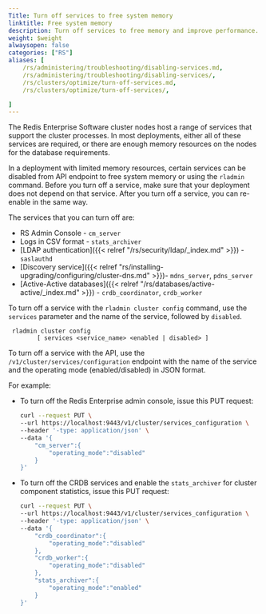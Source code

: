 ```yaml
---
Title: Turn off services to free system memory
linktitle: Free system memory
description: Turn off services to free memory and improve performance. 
weight: $weight
alwaysopen: false
categories: ["RS"]
aliases: [
    /rs/administering/troubleshooting/disabling-services.md,
    /rs/administering/troubleshooting/disabling-services/,
    /rs/clusters/optimize/turn-off-services.md,
    /rs/clusters/optimize/turn-off-services/,

]
---
```

The Redis Enterprise Software cluster nodes host a range of services that support the cluster processes.
In most deployments, either all of these services are required,
or there are enough memory resources on the nodes for the database requirements.

In a deployment with limited memory resources, certain services can be disabled from API endpoint to free system memory or using the `rladmin` command.
Before you turn off a service, make sure that your deployment does not depend on that service.
After you turn off a service, you can re-enable in the same way.

The services that you can turn off are:

- RS Admin Console - `cm_server`
- Logs in CSV format - `stats_archiver`
- [LDAP authentication]({{< relref "/rs/security/ldap/_index.md" >}}) - `saslauthd`
- [Discovery service]({{< relref "rs/installing-upgrading/configuring/cluster-dns.md" >}})- `mdns_server`, `pdns_server`
- [Active-Active databases]({{< relref "/rs/databases/active-active/_index.md" >}}) - `crdb_coordinator`, `crdb_worker`

To turn off a service with the `rladmin cluster config` command, use the `services` parameter and the name of the service, followed by `disabled`.
```text
 rladmin cluster config 
        [ services <service_name> <enabled | disabled> ]
```

To turn off a service with the API, use the `/v1/cluster/services/configuration` endpoint
with the name of the service and the operating mode (enabled/disabled) in JSON format.

For example:
- To turn off the Redis Enterprise admin console, issue this PUT request:

    ```sh
    curl --request PUT \
    --url https://localhost:9443/v1/cluster/services_configuration \
    --header '-type: application/json' \
    --data '{
        "cm_server":{
            "operating_mode":"disabled"
        }
    }'
    ```

- To turn off the CRDB services and enable the `stats_archiver` for cluster component statistics, issue this PUT request:

    ```sh
    curl --request PUT \
    --url https://localhost:9443/v1/cluster/services_configuration \
    --header '-type: application/json' \
    --data '{
        "crdb_coordinator":{
            "operating_mode":"disabled"
        },
        "crdb_worker":{
            "operating_mode":"disabled"
        },
        "stats_archiver":{
            "operating_mode":"enabled"
        }
    }'
    ```
